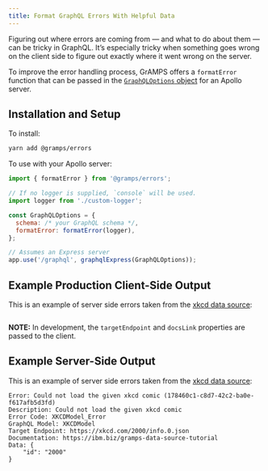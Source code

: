 ```yaml
---
title: Format GraphQL Errors With Helpful Data
---
```


Figuring out where errors are coming from — and what to do about them — can be tricky in GraphQL. It’s especially tricky when something goes wrong on the client side to figure out exactly where it went wrong on the server.

To improve the error handling process, GrAMPS offers a `formatError` function that can be passed in the [`GraphQLOptions` object](https://www.apollographql.com/docs/apollo-server/setup.html#graphqlOptions) for an Apollo server.

## Installation and Setup

To install:

```sh
yarn add @gramps/errors
```

To use with your Apollo server:

```js
import { formatError } from '@gramps/errors';

// If no logger is supplied, `console` will be used.
import logger from './custom-logger';

const GraphQLOptions = {
  schema: /* your GraphQL schema */,
  formatError: formatError(logger),
};

// Assumes an Express server
app.use('/graphql', graphqlExpress(GraphQLOptions));
```

## Example Production Client-Side Output

This is an example of server side errors taken from the [xkcd data source](https://github.com/gramps-graphql/data-source-xkcd):

```

```

**NOTE:** In development, the `targetEndpoint` and `docsLink` properties are passed to the client.

## Example Server-Side Output

This is an example of server side errors taken from the [xkcd data source](https://github.com/gramps-graphql/data-source-xkcd):

```
Error: Could not load the given xkcd comic (178460c1-c8d7-42c2-ba0e-f617afb5d3fd)
Description: Could not load the given xkcd comic
Error Code: XKCDModel_Error
GraphQL Model: XKCDModel
Target Endpoint: https://xkcd.com/2000/info.0.json
Documentation: https://ibm.biz/gramps-data-source-tutorial
Data: {
    "id": "2000"
}
```
